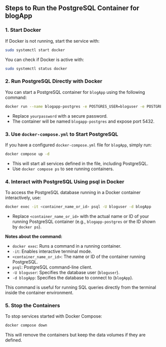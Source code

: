 ## Steps to Run the PostgreSQL Container for blogApp

### 1. Start Docker

If Docker is not running, start the service with:

```bash
sudo systemctl start docker
```

You can check if Docker is active with:

```bash
sudo systemctl status docker
```

### 2. Run PostgreSQL Directly with Docker

You can start a PostgreSQL container for `blogApp` using the following command:

```bash
docker run --name blogapp-postgres -e POSTGRES_USER=bloguser -e POSTGRES_PASSWORD=yourpassword -e POSTGRES_DB=blogApp -p 5432:5432 -d postgres
```

- Replace `yourpassword` with a secure password.
- The container will be named `blogapp-postgres` and expose port 5432.

### 3. Use `docker-compose.yml` to Start PostgreSQL

If you have a configured `docker-compose.yml` file for `blogApp`, simply run:

```bash
docker compose up -d
```

- This will start all services defined in the file, including PostgreSQL.
- Use `docker compose ps` to see running containers.

### 4. Interact with PostgreSQL Using psql in Docker

To access the PostgreSQL database running in a Docker container interactively, use:

```bash
docker exec -it <container_name_or_id> psql -U bloguser -d blogApp
```

- Replace `<container_name_or_id>` with the actual name or ID of your running PostgreSQL container (e.g., `blogapp-postgres` or the ID shown by `docker ps`).

**Notes about the command:**
- `docker exec`: Runs a command in a running container.
- `-it`: Enables interactive terminal mode.
- `<container_name_or_id>`: The name or ID of the container running PostgreSQL.
- `psql`: PostgreSQL command-line client.
- `-U bloguser`: Specifies the database user (`bloguser`).
- `-d blogApp`: Specifies the database to connect to (`blogApp`).

This command is useful for running SQL queries directly from the terminal inside the container environment.

### 5. Stop the Containers

To stop services started with Docker Compose:

```bash
docker compose down
```

This will remove the containers but keep the data volumes if they are defined.